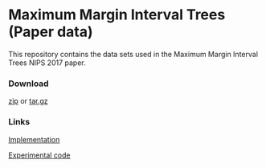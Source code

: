 # Maximum Margin Interval Trees (Paper data)

This repository contains the data sets used in the Maximum Margin Interval Trees NIPS 2017 paper.

### Download

[zip](https://github.com/aldro61/mmit-data/zipball/master) or [tar.gz](https://github.com/aldro61/mmit-data/tarball/master)


### Links

[Implementation](https://git.io/mmit)

[Experimental code](https://git.io/mmit-paper)
